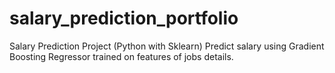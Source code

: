 # salary_prediction_portfolio
Salary Prediction Project (Python with Sklearn)
Predict salary using Gradient Boosting Regressor trained on features of jobs details.
